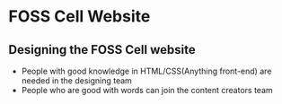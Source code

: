 # FOSS Cell Website
## Designing the FOSS Cell website
* People with good knowledge in HTML/CSS(Anything front-end) are needed in the designing team
* People who are good with words can join the content creators team

## 

